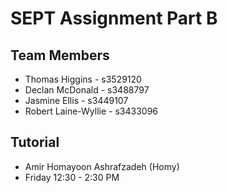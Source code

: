 # SEPT Assignment Part B

## Team Members
- Thomas Higgins - s3529120
- Declan McDonald - s3488797
- Jasmine Ellis - s3449107
- Robert Laine-Wyllie - s3433096

## Tutorial
- Amir Homayoon Ashrafzadeh (Homy)
- Friday 12:30 - 2:30 PM


